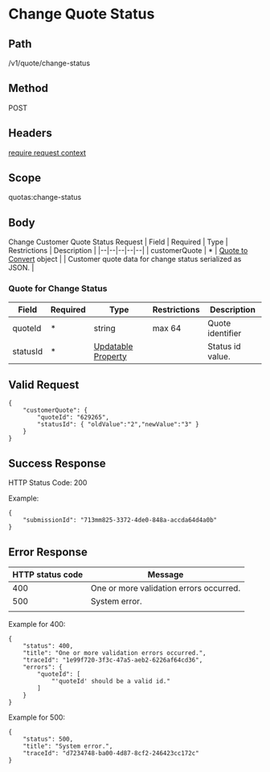 # Change Quote Status

## Path
/v1/quote/change-status

## Method

POST

## Headers

[require request context](https://github.com/dkhardwarecom/docs/blob/main/partnerApi/authentication.md#request-context)

## Scope
quotas:change-status

## Body
Change Customer Quote Status Request
| Field | Required | Type | Restrictions | Description |
|--|--|--|--|--|
| customerQuote | * | [Quote to Convert](https://github.com/dkhardwarecom/docs/blob/main/partnerApi/orders/quote-change-status.md#Quote-for-Change-Status) object |  | Customer quote data for change status serialized as JSON. |



### Quote for Change Status

| Field | Required | Type | Restrictions | Description |
|--|--|--|--|--|
| quoteId | * | string  | max 64 |  Quote identifier|
| statusId | * | [Updatable Property](https://github.com/dkhardwarecom/docs/blob/main/partnerApi/orders/update-quotas.md#updatable-property) |  | Status id value. |

## Valid Request
```
{
	"customerQuote": {
		"quoteId": "629265",
        "statusId": { "oldValue":"2","newValue":"3" }
	}
}
```

## Success Response

HTTP Status Code: 200

Example:
```
{
    "submissionId": "713mm825-3372-4de0-848a-accda64d4a0b"
}
```

## Error Response


| HTTP status code | Message |
|--|--|
| 400 | One or more validation errors occurred. |
| 500 | System error. |
|  |  |

Example for 400:
```
{
    "status": 400,
    "title": "One or more validation errors occurred.",
    "traceId": "1e99f720-3f3c-47a5-aeb2-6226af64cd36",
    "errors": {
        "quoteId": [
            "'quoteId' should be a valid id."
        ]
    }
}
```

Example for 500:
```
{
    "status": 500,
    "title": "System error.",
    "traceId": "d7234748-ba00-4d87-8cf2-246423cc172c"
}
```
